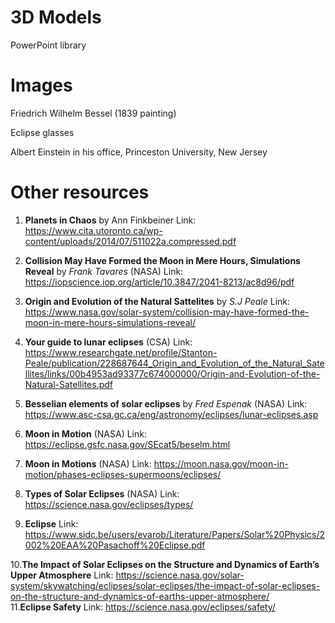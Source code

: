 
# 3D Models
PowerPoint library 

# Images
Friedrich Wilhelm Bessel (1839 painting)

Eclipse glasses

Albert Einstein in his office, Princeston University, New Jersey

# Other resources
1. **Planets in Chaos** by Ann Finkbeiner
Link: https://www.cita.utoronto.ca/wp-content/uploads/2014/07/511022a.compressed.pdf

2. **Collision May Have Formed the Moon in Mere Hours, Simulations Reveal** by *Frank Tavares* (NASA)
Link: https://iopscience.iop.org/article/10.3847/2041-8213/ac8d96/pdf

3. **Origin and Evolution of the Natural Sattelites** by *S.J Peale*
Link: https://www.nasa.gov/solar-system/collision-may-have-formed-the-moon-in-mere-hours-simulations-reveal/

4. **Your guide to lunar eclipses** (CSA)
Link: https://www.researchgate.net/profile/Stanton-Peale/publication/228687644_Origin_and_Evolution_of_the_Natural_Satellites/links/00b4953ad93377c674000000/Origin-and-Evolution-of-the-Natural-Satellites.pdf

5. **Besselian elements of solar eclipses** by *Fred Espenak*  (NASA)
Link: https://www.asc-csa.gc.ca/eng/astronomy/eclipses/lunar-eclipses.asp
6. **Moon in Motion** (NASA)
Link: https://eclipse.gsfc.nasa.gov/SEcat5/beselm.html

7. **Moon in Motions** (NASA)
Link: https://moon.nasa.gov/moon-in-motion/phases-eclipses-supermoons/eclipses/
8. **Types of Solar Eclipses** (NASA)
Link: https://science.nasa.gov/eclipses/types/
9. **Eclipse**
Link: https://www.sidc.be/users/evarob/Literature/Papers/Solar%20Physics/2002%20EAA%20Pasachoff%20Eclipse.pdf

10.**The Impact of Solar Eclipses on the Structure and Dynamics of Earth’s Upper Atmosphere**
Link: https://science.nasa.gov/solar-system/skywatching/eclipses/solar-eclipses/the-impact-of-solar-eclipses-on-the-structure-and-dynamics-of-earths-upper-atmosphere/    
11.**Eclipse Safety**
Link: https://science.nasa.gov/eclipses/safety/  


